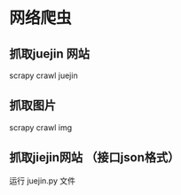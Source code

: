 # 网络爬虫

## 抓取juejin 网站
scrapy crawl juejin

## 抓取图片
scrapy crawl img

## 抓取jiejin网站 （接口json格式）
运行 juejin.py 文件
